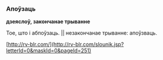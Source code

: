 ### Апоўзаць
**дзеяслоў, закончанае трыванне**

Тое, што і абпоўзаць. || незакончанае трыванне: апоўзваць.

<a rel="author">[http://rv-blr.com/](http://rv-blr.com/slounik.jsp?letterId=0&maskId=0&pageId=251)</a>
